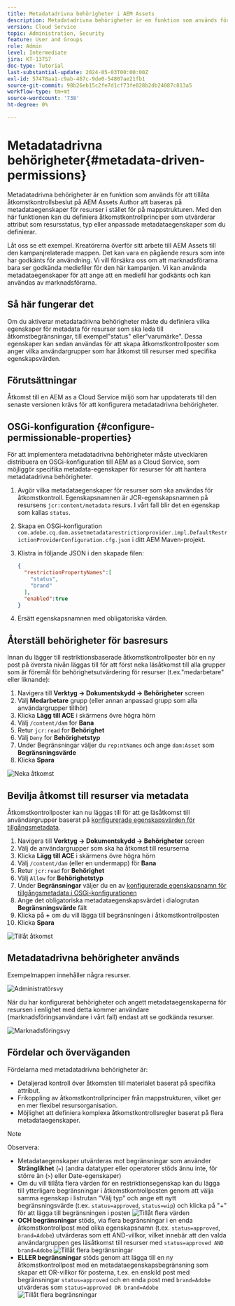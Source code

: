 ```yaml
---
title: Metadatadrivna behörigheter i AEM Assets
description: Metadatadrivna behörigheter är en funktion som används för att begränsa åtkomst baserat på metadataegenskaper för resurser i stället för mappstruktur.
version: Cloud Service
topic: Administration, Security
feature: User and Groups
role: Admin
level: Intermediate
jira: KT-13757
doc-type: Tutorial
last-substantial-update: 2024-05-03T00:00:00Z
exl-id: 57478aa1-c9ab-467c-9de0-54807ae21fb1
source-git-commit: 98b26eb15c2fe7d1cf73fe028b2db24087c813a5
workflow-type: tm+mt
source-wordcount: '738'
ht-degree: 0%

---
```


# Metadatadrivna behörigheter{#metadata-driven-permissions}

Metadatadrivna behörigheter är en funktion som används för att tillåta åtkomstkontrollsbeslut på AEM Assets Author att baseras på metadataegenskaper för resurser i stället för på mappstrukturen. Med den här funktionen kan du definiera åtkomstkontrollprinciper som utvärderar attribut som resursstatus, typ eller anpassade metadataegenskaper som du definierar.

Låt oss se ett exempel. Kreatörerna överför sitt arbete till AEM Assets till den kampanjrelaterade mappen. Det kan vara en pågående resurs som inte har godkänts för användning. Vi vill försäkra oss om att marknadsförarna bara ser godkända mediefiler för den här kampanjen. Vi kan använda metadataegenskaper för att ange att en mediefil har godkänts och kan användas av marknadsförarna.

## Så här fungerar det

Om du aktiverar metadatadrivna behörigheter måste du definiera vilka egenskaper för metadata för resurser som ska leda till åtkomstbegränsningar, till exempel&quot;status&quot; eller&quot;varumärke&quot;. Dessa egenskaper kan sedan användas för att skapa åtkomstkontrollposter som anger vilka användargrupper som har åtkomst till resurser med specifika egenskapsvärden.

## Förutsättningar

Åtkomst till en AEM as a Cloud Service miljö som har uppdaterats till den senaste versionen krävs för att konfigurera metadatadrivna behörigheter.

## OSGi-konfiguration {#configure-permissionable-properties}

För att implementera metadatadrivna behörigheter måste utvecklaren distribuera en OSGi-konfiguration till AEM as a Cloud Service, som möjliggör specifika metadata-egenskaper för resurser för att hantera metadatadrivna behörigheter.

1. Avgör vilka metadataegenskaper för resurser som ska användas för åtkomstkontroll. Egenskapsnamnen är JCR-egenskapsnamnen på resursens `jcr:content/metadata` resurs. I vårt fall blir det en egenskap som kallas `status`.
1. Skapa en OSGi-konfiguration `com.adobe.cq.dam.assetmetadatarestrictionprovider.impl.DefaultRestrictionProviderConfiguration.cfg.json` i ditt AEM Maven-projekt.
1. Klistra in följande JSON i den skapade filen:

   ```json
   {
     "restrictionPropertyNames":[
       "status",
       "brand"
     ],
     "enabled":true
   }
   ```

1. Ersätt egenskapsnamnen med obligatoriska värden.

## Återställ behörigheter för basresurs

Innan du lägger till restriktionsbaserade åtkomstkontrollposter bör en ny post på översta nivån läggas till för att först neka läsåtkomst till alla grupper som är föremål för behörighetsutvärdering för resurser (t.ex.&quot;medarbetare&quot; eller liknande):

1. Navigera till __Verktyg → Dokumentskydd → Behörigheter__ screen
1. Välj __Medarbetare__ grupp (eller annan anpassad grupp som alla användargrupper tillhör)
1. Klicka __Lägg till ACE__ i skärmens övre högra hörn
1. Välj `/content/dam` for __Bana__
1. Retur `jcr:read` for __Behörighet__
1. Välj `Deny` for __Behörighetstyp__
1. Under Begränsningar väljer du `rep:ntNames` och ange `dam:Asset` som __Begränsningsvärde__
1. Klicka __Spara__

![Neka åtkomst](./assets/metadata-driven-permissions/deny-access.png)

## Bevilja åtkomst till resurser via metadata

Åtkomstkontrollposter kan nu läggas till för att ge läsåtkomst till användargrupper baserat på [konfigurerade egenskapsvärden för tillgångsmetadata](#configure-permissionable-properties).

1. Navigera till __Verktyg → Dokumentskydd → Behörigheter__ screen
1. Välj de användargrupper som ska ha åtkomst till resurserna
1. Klicka __Lägg till ACE__ i skärmens övre högra hörn
1. Välj `/content/dam` (eller en undermapp) för __Bana__
1. Retur `jcr:read` for __Behörighet__
1. Välj `Allow` for __Behörighetstyp__
1. Under __Begränsningar__ väljer du en av [konfigurerade egenskapsnamn för tillgångsmetadata i OSGi-konfigurationen](#configure-permissionable-properties)
1. Ange det obligatoriska metadataegenskapsvärdet i dialogrutan __Begränsningsvärde__ fält
1. Klicka på __+__ om du vill lägga till begränsningen i åtkomstkontrollposten
1. Klicka __Spara__

![Tillåt åtkomst](./assets/metadata-driven-permissions/allow-access.png)

## Metadatadrivna behörigheter används

Exempelmappen innehåller några resurser.

![Administratörsvy](./assets/metadata-driven-permissions/admin-view.png)

När du har konfigurerat behörigheter och angett metadataegenskaperna för resursen i enlighet med detta kommer användare (marknadsföringsanvändare i vårt fall) endast att se godkända resurser.

![Marknadsföringsvy](./assets/metadata-driven-permissions/marketeer-view.png)

## Fördelar och överväganden

Fördelarna med metadatadrivna behörigheter är:

- Detaljerad kontroll över åtkomsten till materialet baserat på specifika attribut.
- Frikoppling av åtkomstkontrollprinciper från mappstrukturen, vilket ger en mer flexibel resursorganisation.
- Möjlighet att definiera komplexa åtkomstkontrollsregler baserat på flera metadataegenskaper.

>[!NOTE]
>
> Observera:
> 
> - Metadataegenskaper utvärderas mot begränsningar som använder __Stränglikhet__ (`=`) (andra datatyper eller operatorer stöds ännu inte, för större än (`>`) eller Date-egenskaper)
> - Om du vill tillåta flera värden för en restriktionsegenskap kan du lägga till ytterligare begränsningar i åtkomstkontrollposten genom att välja samma egenskap i listrutan &quot;Välj typ&quot; och ange ett nytt begränsningsvärde (t.ex. `status=approved`, `status=wip`) och klicka på &quot;+&quot; för att lägga till begränsningen i posten
> ![Tillåt flera värden](./assets/metadata-driven-permissions/allow-multiple-values.png)
> - __OCH begränsningar__ stöds, via flera begränsningar i en enda åtkomstkontrollpost med olika egenskapsnamn (t.ex. `status=approved`, `brand=Adobe`) utvärderas som ett AND-villkor, vilket innebär att den valda användargruppen ges läsåtkomst till resurser med `status=approved AND brand=Adobe`
> ![Tillåt flera begränsningar](./assets/metadata-driven-permissions/allow-multiple-restrictions.png)
> - __ELLER begränsningar__ stöds genom att lägga till en ny åtkomstkontrollpost med en metadataegenskapsbegränsning som skapar ett OR-villkor för posterna, t.ex. en enskild post med begränsningar `status=approved` och en enda post med `brand=Adobe` utvärderas som `status=approved OR brand=Adobe`
> ![Tillåt flera begränsningar](./assets/metadata-driven-permissions/allow-multiple-aces.png)
